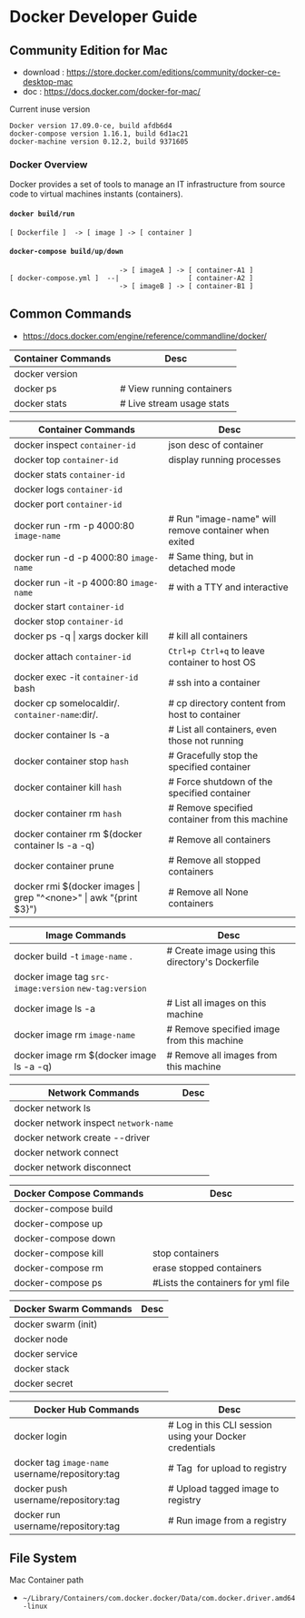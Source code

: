 # Docker Developer Guide

## Community Edition for Mac
* download : https://store.docker.com/editions/community/docker-ce-desktop-mac
* doc : https://docs.docker.com/docker-for-mac/

Current inuse version
```
Docker version 17.09.0-ce, build afdb6d4
docker-compose version 1.16.1, build 6d1ac21
docker-machine version 0.12.2, build 9371605
```
### Docker Overview
Docker provides a set of tools to manage an IT infrastructure from source code to virtual machines instants (containers).
#### `docker build/run`
```
[ Dockerfile ]  -> [ image ] -> [ container ]
```

#### `docker-compose build/up/down`
```
                           -> [ imageA ] -> [ container-A1 ]
[ docker-compose.yml ]  --|                 [ container-A2 ]
                           -> [ imageB ] -> [ container-B1 ]
```

## Common Commands
* https://docs.docker.com/engine/reference/commandline/docker/

| Container Commands | Desc |
|--------------------|------|
| docker version     |      |
| docker ps          | # View running containers |
| docker stats       | # Live stream usage stats |

| Container Commands | Desc |
|--------------------|------|
| docker inspect `container-id`  | json desc of container |
| docker top `container-id`   | display running processes |
| docker stats `container-id` | |
| docker logs `container-id`  | |
| docker port `container-id`  | |
| docker run -rm -p 4000:80 `image-name`  |# Run "image-name" will remove container when exited|
| docker run -d -p 4000:80 `image-name` |# Same thing, but in detached mode|
| docker run -it -p 4000:80 `image-name` |# with a TTY and interactive |
| docker start `container-id` | |
| docker stop `container-id` | |
| docker ps -q &#124; xargs docker kill | # kill all containers |
| docker attach `container-id` | `Ctrl+p Ctrl+q` to leave container to host OS |
| docker exec -it `container-id` bash | # ssh into a container |
| docker cp somelocaldir/. `container-name`:dir/. | # cp directory content from host to container |
| docker container ls -a |# List all containers, even those not running|
| docker container stop `hash` |# Gracefully stop the specified container|
| docker container kill `hash` |# Force shutdown of the specified container|
| docker container rm `hash` |# Remove specified container from this machine|
| docker container rm $(docker container ls -a -q) |# Remove all containers|
| docker container prune | # Remove all stopped containers |
| docker rmi $(docker images &#124; grep "^&lt;none&gt;" &#124; awk "{print $3}") | # Remove all None containers |

| Image Commands | Desc |
|----------------|------|
| docker build -t `image-name` .  |# Create image using this directory's Dockerfile|
| docker image tag `src-image:version` `new-tag:version` | |
| docker image ls -a |# List all images on this machine|
| docker image rm `image-name` |# Remove specified image from this machine|
| docker image rm $(docker image ls -a -q)   |# Remove all images from this machine|

| Network Commands | Desc |
|--------------------|------|
| docker network ls  |      |
| docker network inspect `network-name` | |
| docker network create --driver | |
| docker network connect | |
| docker network disconnect | |

| Docker Compose Commands | Desc |
|-------------------------|------|
| docker-compose build | |
| docker-compose up | |
| docker-compose down | |
| docker-compose kill | stop containers |
| docker-compose rm | erase stopped containers |
| docker-compose ps | #Lists the containers for yml file |

| Docker Swarm Commands | Desc |
|-------------------------|------|
| docker swarm (init)| |
| docker node | |
| docker service | |
| docker stack | |
| docker secret | |

| Docker Hub Commands | Desc |
|---------------------|------|
| docker login |# Log in this CLI session using your Docker credentials|
| docker tag `image-name` username/repository:tag |# Tag <image> for upload to registry|
| docker push username/repository:tag |# Upload tagged image to registry|
| docker run username/repository:tag |# Run image from a registry|

## File System

Mac Container path
* `~/Library/Containers/com.docker.docker/Data/com.docker.driver.amd64-linux`
